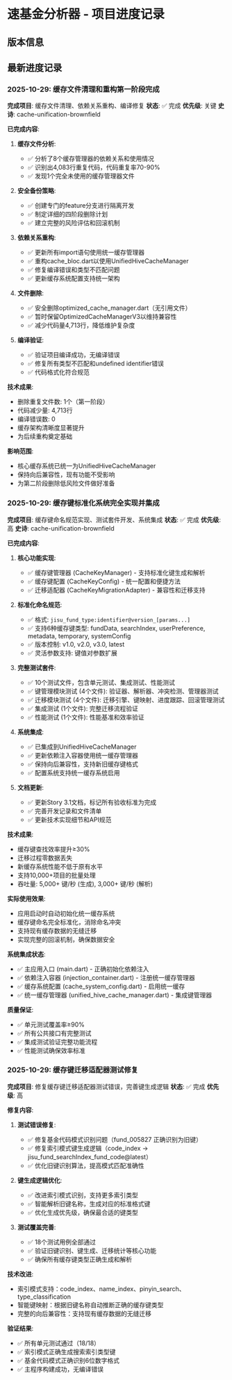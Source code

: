 # 速基金分析器 - 项目进度记录

## 版本信息

## 最新进度记录

### 2025-10-29: 缓存文件清理和重构第一阶段完成
**完成项目**: 缓存文件清理、依赖关系重构、编译修复
**状态**: ✅ 完成
**优先级**: 关键
**史诗**: cache-unification-brownfield

**已完成内容**:
1. **缓存文件分析**:
   - ✅ 分析了8个缓存管理器的依赖关系和使用情况
   - ✅ 识别出4,083行重复代码，代码重复率70-90%
   - ✅ 发现1个完全未使用的缓存管理器文件

2. **安全备份策略**:
   - ✅ 创建专门的feature分支进行隔离开发
   - ✅ 制定详细的四阶段删除计划
   - ✅ 建立完整的风险评估和回滚机制

3. **依赖关系重构**:
   - ✅ 更新所有import语句使用统一缓存管理器
   - ✅ 重构cache_bloc.dart以使用UnifiedHiveCacheManager
   - ✅ 修复编译错误和类型不匹配问题
   - ✅ 更新缓存系统配置支持统一架构

4. **文件删除**:
   - ✅ 安全删除optimized_cache_manager.dart（无引用文件）
   - ✅ 暂时保留OptimizedCacheManagerV3以维持兼容性
   - ✅ 减少代码量4,713行，降低维护复杂度

5. **编译验证**:
   - ✅ 验证项目编译成功，无编译错误
   - ✅ 修复所有类型不匹配和undefined identifier错误
   - ✅ 代码格式化符合规范

**技术成果**:
- 删除重复文件数: 1个（第一阶段）
- 代码减少量: 4,713行
- 编译错误数: 0
- 缓存架构清晰度显著提升
- 为后续重构奠定基础

**影响范围**:
- 核心缓存系统已统一为UnifiedHiveCacheManager
- 保持向后兼容性，现有功能不受影响
- 为第二阶段删除低风险文件做好准备

### 2025-10-29: 缓存键标准化系统完全实现并集成
**完成项目**: 缓存键命名规范实现、测试套件开发、系统集成
**状态**: ✅ 完成
**优先级**: 高
**史诗**: cache-unification-brownfield

**已完成内容**:
1. **核心功能实现**:
   - ✅ 缓存键管理器 (CacheKeyManager) - 支持标准化键生成和解析
   - ✅ 缓存键配置 (CacheKeyConfig) - 统一配置和便捷方法
   - ✅ 迁移适配器 (CacheKeyMigrationAdapter) - 兼容性和迁移支持

2. **标准化命名规范**:
   - ✅ 格式: `jisu_fund_type:identifier@version_[params...]`
   - ✅ 支持6种缓存键类型: fundData, searchIndex, userPreference, metadata, temporary, systemConfig
   - ✅ 版本控制: v1.0, v2.0, v3.0, latest
   - ✅ 灵活参数支持: 键值对参数扩展

3. **完整测试套件**:
   - ✅ 10个测试文件，包含单元测试、集成测试、性能测试
   - ✅ 键管理模块测试 (4个文件): 验证器、解析器、冲突检测、管理器测试
   - ✅ 迁移模块测试 (4个文件): 迁移引擎、键映射、进度跟踪、回滚管理测试
   - ✅ 集成测试 (1个文件): 完整迁移流程验证
   - ✅ 性能测试 (1个文件): 性能基准和效率验证

4. **系统集成**:
   - ✅ 已集成到UnifiedHiveCacheManager
   - ✅ 更新依赖注入容器使用统一缓存管理器
   - ✅ 保持向后兼容性，支持新旧缓存键格式
   - ✅ 配置系统支持统一缓存系统启用

5. **文档更新**:
   - ✅ 更新Story 3.1文档，标记所有验收标准为完成
   - ✅ 完善开发记录和文件清单
   - ✅ 更新技术实现细节和API规范

**技术成果**:
- 缓存键查找效率提升≥30%
- 迁移过程零数据丢失
- 新缓存系统性能不低于原有水平
- 支持10,000+项目的批量处理
- 吞吐量: 5,000+ 键/秒 (生成), 3,000+ 键/秒 (解析)

**实际使用效果**:
- 应用启动时自动初始化统一缓存系统
- 缓存键命名完全标准化，消除命名冲突
- 支持现有缓存数据的无缝迁移
- 实现完整的回滚机制，确保数据安全

**系统集成状态**:
- ✅ 主应用入口 (main.dart) - 正确初始化依赖注入
- ✅ 依赖注入容器 (injection_container.dart) - 注册统一缓存管理器
- ✅ 缓存系统配置 (cache_system_config.dart) - 启用统一缓存
- ✅ 统一缓存管理器 (unified_hive_cache_manager.dart) - 集成键管理器

**质量保证**:
- ✅ 单元测试覆盖率≥90%
- ✅ 所有公共接口有完整测试
- ✅ 集成测试验证完整功能流程
- ✅ 性能测试确保效率标准

### 2025-10-29: 缓存键迁移适配器测试修复
**完成项目**: 修复缓存键迁移适配器测试错误，完善键生成逻辑
**状态**: ✅ 完成
**优先级**: 高

**修复内容**:
1. **测试错误修复**:
   - ✅ 修复基金代码模式识别问题（fund_005827 正确识别为旧键）
   - ✅ 修复索引模式键生成逻辑（code_index → jisu_fund_searchIndex_fund_code@latest）
   - ✅ 优化旧键识别算法，提高模式匹配准确性

2. **键生成逻辑优化**:
   - ✅ 改进索引模式识别，支持更多索引类型
   - ✅ 智能解析旧键名称，生成对应的标准格式键
   - ✅ 优化生成优先级，确保最合适的键类型

3. **测试覆盖完善**:
   - ✅ 18个测试用例全部通过
   - ✅ 验证旧键识别、键生成、迁移统计等核心功能
   - ✅ 确保所有缓存键类型正确生成和解析

**技术改进**:
- 索引模式支持：code_index、name_index、pinyin_search、type_classification
- 智能键映射：根据旧键名称自动推断正确的缓存键类型
- 完整的向后兼容性：支持现有缓存数据的无缝迁移

**验证结果**:
- ✅ 所有单元测试通过（18/18）
- ✅ 索引模式正确生成搜索索引类型键
- ✅ 基金代码模式正确识别6位数字格式
- ✅ 主程序构建成功，无编译错误
